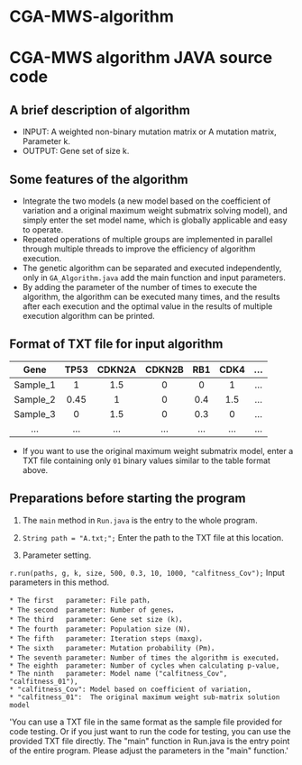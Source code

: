 # CGA-MWS-algorithm

# CGA-MWS algorithm JAVA source code

## A brief description of algorithm

* INPUT: A weighted non-binary mutation matrix or A mutation matrix, Parameter k.
* OUTPUT: Gene set of size k.

## Some features of the algorithm

* Integrate the two models (a new model based on the coefficient of variation and a original maximum weight submatrix solving model), and simply enter the set model name, which is globally applicable and easy to operate.
* Repeated operations of multiple groups are implemented in parallel through multiple threads to improve the efficiency of algorithm execution.
* The genetic algorithm can be separated and executed independently, only in `GA_Algorithm.java` add the main function and input parameters.
* By adding the parameter of the number of times to execute the algorithm, the algorithm can be executed many times, and the results after each execution and the optimal value in the results of multiple execution algorithm can be printed.

## Format of TXT file for input algorithm
| Gene | TP53 | CDKN2A | CDKN2B| RB1 | CDK4| … |
| :--: | :--: | :--: | :--: | :--: | :--: | :--: |
| Sample_1 | 1 | 1.5 | 0 | 0 | 1 | … |
| Sample_2 | 0.45 | 1 | 0 | 0.4 | 1.5 | … |
| Sample_3 | 0 | 1.5 | 0 | 0.3 | 0 | … |
| … | … | … | … | … | … | … |
* If you want to use the original maximum weight submatrix model, enter a TXT file containing only `01` binary values similar to the table format above.

## Preparations before starting the program

1. The `main` method in `Run.java` is the entry to the whole program.

2. `String path = "A.txt;";` Enter the path to the TXT file at this location.

3. Parameter setting.

`r.run(paths, g, k, size, 500, 0.3, 10, 1000, "calfitness_Cov");` Input parameters in this method.

	* The first   parameter: File path，
	* The second  parameter: Number of genes，
	* The third   parameter: Gene set size (k)，
	* The fourth  parameter: Population size (N)，
	* The fifth   parameter: Iteration steps (maxg)，
	* The sixth   parameter: Mutation probability (Pm)，
	* The seventh parameter: Number of times the algorithm is executed，
	* The eighth  parameter: Number of cycles when calculating p-value,
	* The ninth   parameter: Model name ("calfitness_Cov", "calfitness_01"),
	* "calfitness_Cov": Model based on coefficient of variation,
	* "calfitness_01":  The original maximum weight sub-matrix solution model


'You can use a TXT file in the same format as the sample file provided for code testing.
Or if you just want to run the code for testing, you can use the provided TXT file directly.
The "main" function in Run.java is the entry point of the entire program. 
Please adjust the parameters in the "main" function.'
